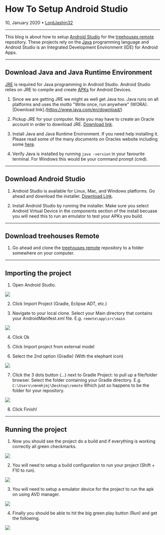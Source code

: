 # How To Setup Android Studio 

10, January 2020 • [LordJashin32](https://github.com/LordJashin32)

---

This blog is about how to setup [Android Studio](https://en.wikipedia.org/wiki/Android_Studio) for the [treehouses remote](https://github.com/treehouses/remote) repository.
These projects rely on the [Java](https://en.wikipedia.org/wiki/Java_(programming_language)) programming language and Android Studio is an Integrated Development Environment (IDE) for Android Apps. 

---

## Download Java and Java Runtime Environment 

[JRE](https://en.wikipedia.org/wiki/Java_virtual_machine#Java_Runtime_Environment) is required for Java programming in Android Studio. 
Android Studio relies on JRE to compile and create [APKs](https://en.wikipedia.org/wiki/Android_application_package) for Android Devices. 

1. Since we are getting JRE we might as well get Java too. Java runs on all platforms and uses the motto "Write once, run anywhere" (WORA). [Download link].(https://www.java.com/en/download/)

2. Pickup JRE for your computer. Note you may have to create an Oracle account in order to download JRE.
[Download link](https://www.oracle.com/technetwork/java/javase/downloads/jre8-downloads-2133155.html).

3. Install Java and Java Runtime Environment. If you need help installing it. Please read some of the many
documents on Oracles website including some [here](https://docs.oracle.com/goldengate/1212/gg-winux/GDRAD/java.htm).

4. Verify Java is installed by running ```java -version``` in your favourite terminal. For Windows this would be
your command prompt (cmd).

---

## Download Android Studio

1. Android Studio is available for Linux, Mac, and Windows platforms. Go ahead and download the installer. 
[Download Link](https://developer.android.com/studio).

2. Install Android Studio by running the installer. Make sure you select
Android Virtual Device in the components section of the install becuase you 
will need this to run an emulator to test your APKs you build.

---

## Download treehouses Remote 

1. Go ahead and clone the [treehouses remote](https://github.com/treehouses/remote) repository to a folder somewhere on your computer.

---

## Importing the project

1. Open Android Studio. 

![](/images/20200105-android-studio.png)

2. Click Import Project (Gradle, Eclipse ADT, etc.)

3. Navigate to your local clone. Select your Main directory that contains
your AndroidManifest.xml file. E.g. ```remote\app\src\main```

![](/images/20200105-import-project.png)

4. Click Ok

5. Click Import project from external model

6. Select the 2nd option (Gradle) (With the elephant icon)

![](/images/2020105-select-gradle.png)

7. Click the 3 dots button (...) next to Gradle Project: to pull up
a file/folder browser. Select the folder containing your Gradle directory. E.g. ```C:\Users\nmnmhjmj\Desktop\remote```
Which just so happens to be the folder for your repository.

![](/images/20200105-gradle-folder.png)

8. Click Finish!

---

## Running the project

1. Now you should see the project do a build and if everything is working correctly all green checkmarks.

![](/images/20200105-green-checks.png)

2. You will need to setup a build configuration to run your project (Shift + F10 to run).

![](/images/20200105-build-config.png)

3. You will need to setup a emulator device for the project to run the apk on using AVD manager.

![](/images/20200105-avd-manager.png)

4. Finally you should be able to hit the big green play button (Run) and get the following.

![](/images/20200105-run-apk.png)
